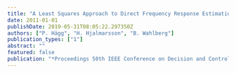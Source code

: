 ```yaml
---
title: "A Least Squares Approach to Direct Frequency Response Estimation"
date: 2011-01-01
publishDate: 2019-05-31T08:05:22.297350Z
authors: ["P. Hägg", "H. Hjalmarsson", "B. Wahlberg"]
publication_types: ["1"]
abstract: ""
featured: false
publication: "*Proceedings 50th IEEE Conference on Decision and Control*"
---
```


